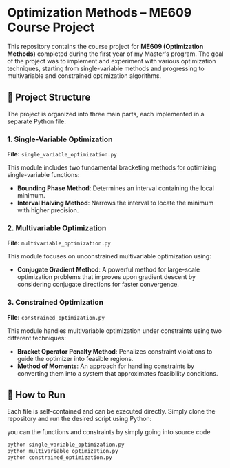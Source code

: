 # Optimization Methods – ME609 Course Project

This repository contains the course project for **ME609 (Optimization Methods)** completed during the first year of my Master's program. The goal of the project was to implement and experiment with various optimization techniques, starting from single-variable methods and progressing to multivariable and constrained optimization algorithms.

## 📁 Project Structure

The project is organized into three main parts, each implemented in a separate Python file:

### 1. Single-Variable Optimization

**File:** `single_variable_optimization.py`

This module includes two fundamental bracketing methods for optimizing single-variable functions:

- **Bounding Phase Method**: Determines an interval containing the local minimum.
- **Interval Halving Method**: Narrows the interval to locate the minimum with higher precision.

### 2. Multivariable Optimization

**File:** `multivariable_optimization.py`

This module focuses on unconstrained multivariable optimization using:

- **Conjugate Gradient Method**: A powerful method for large-scale optimization problems that improves upon gradient descent by considering conjugate directions for faster convergence.

### 3. Constrained Optimization

**File:** `constrained_optimization.py`

This module handles multivariable optimization under constraints using two different techniques:

- **Bracket Operator Penalty Method**: Penalizes constraint violations to guide the optimizer into feasible regions.
- **Method of Moments**: An approach for handling constraints by converting them into a system that approximates feasibility conditions.

## 🚀 How to Run

Each file is self-contained and can be executed directly. Simply clone the repository and run the desired script using Python:

you can the functions and constraints by simply going into source code

```bash
python single_variable_optimization.py
python multivariable_optimization.py
python constrained_optimization.py

